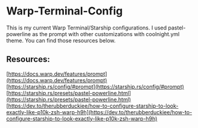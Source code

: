 # Warp-Terminal-Config

This is my current Warp Terminal/Starship configurations.  I used pastel-powerline as the prompt with other customizations with coolnight.yml theme.  You can find those resources below.

## Resources:
[https://docs.warp.dev/features/prompt](https://docs.warp.dev/features/prompt)
[https://starship.rs/config/#prompt](https://starship.rs/config/#prompt)
[https://starship.rs/presets/pastel-powerline.html](https://starship.rs/presets/pastel-powerline.html)
[https://dev.to/therubberduckiee/how-to-configure-starship-to-look-exactly-like-p10k-zsh-warp-h9h](https://dev.to/therubberduckiee/how-to-configure-starship-to-look-exactly-like-p10k-zsh-warp-h9h)
